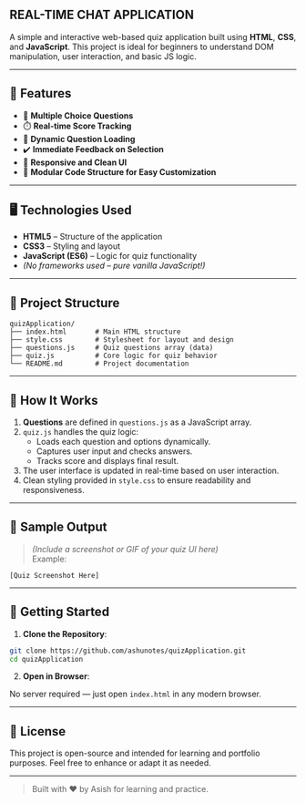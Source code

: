 ## REAL-TIME CHAT APPLICATION

A simple and interactive web-based quiz application built using **HTML**, **CSS**, and **JavaScript**. This project is ideal for beginners to understand DOM manipulation, user interaction, and basic JS logic.

---

## 🌟 Features

- 🧠 **Multiple Choice Questions**
- ⏱️ **Real-time Score Tracking**
- 🔁 **Dynamic Question Loading**
- ✔️ **Immediate Feedback on Selection**
- 🎨 **Responsive and Clean UI**
- 📄 **Modular Code Structure for Easy Customization**

---

## 🖥️ Technologies Used

- **HTML5** – Structure of the application
- **CSS3** – Styling and layout
- **JavaScript (ES6)** – Logic for quiz functionality
- _(No frameworks used – pure vanilla JavaScript!)_

---

## 📂 Project Structure

```
quizApplication/
├── index.html       # Main HTML structure
├── style.css        # Stylesheet for layout and design
├── questions.js     # Quiz questions array (data)
├── quiz.js          # Core logic for quiz behavior
└── README.md        # Project documentation
```

---

## 🧠 How It Works

1. **Questions** are defined in `questions.js` as a JavaScript array.
2. `quiz.js` handles the quiz logic:
   - Loads each question and options dynamically.
   - Captures user input and checks answers.
   - Tracks score and displays final result.
3. The user interface is updated in real-time based on user interaction.
4. Clean styling provided in `style.css` to ensure readability and responsiveness.

---

## 📸 Sample Output

> _(Include a screenshot or GIF of your quiz UI here)_  
> Example:

```
[Quiz Screenshot Here]
```

---

## 🚀 Getting Started

1. **Clone the Repository**:

```bash
git clone https://github.com/ashunotes/quizApplication.git
cd quizApplication
```

2. **Open in Browser**:

No server required — just open `index.html` in any modern browser.

---

## 🧾 License

This project is open-source and intended for learning and portfolio purposes. Feel free to enhance or adapt it as needed.

---

> Built with ❤️ by Asish for learning and practice.
